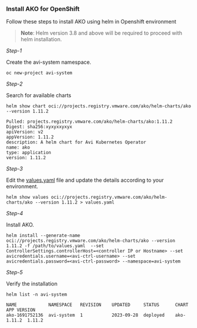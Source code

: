 ### Install AKO for OpenShift

Follow these steps to install AKO using helm in Openshift environment

> **Note**: Helm version 3.8 and above will be required to proceed with helm installation.

*Step-1*

Create the avi-system namespace.

```
oc new-project avi-system
```

*Step-2*

Search for available charts

```
helm show chart oci://projects.registry.vmware.com/ako/helm-charts/ako --version 1.11.2

Pulled: projects.registry.vmware.com/ako/helm-charts/ako:1.11.2
Digest: sha256:xyxyxxyxyx
apiVersion: v2
appVersion: 1.11.2
description: A helm chart for Avi Kubernetes Operator
name: ako
type: application
version: 1.11.2
```

*Step-3*

Edit the [values.yaml](../install/helm.md#parameters) file and update the details according to your environment.

```
helm show values oci://projects.registry.vmware.com/ako/helm-charts/ako --version 1.11.2 > values.yaml

```

*Step-4*

Install AKO.

```
helm install --generate-name oci://projects.registry.vmware.com/ako/helm-charts/ako --version 1.11.2 -f /path/to/values.yaml  --set ControllerSettings.controllerHost=<controller IP or Hostname> --set avicredentials.username=<avi-ctrl-username> --set avicredentials.password=<avi-ctrl-password> --namespace=avi-system
```


*Step-5*

Verify the installation

```
helm list -n avi-system

NAME          	NAMESPACE 	REVISION	UPDATED     STATUS  	CHART    	APP VERSION
ako-1691752136	avi-system	1       	2023-09-28	deployed	ako-1.11.2	1.11.2
```


